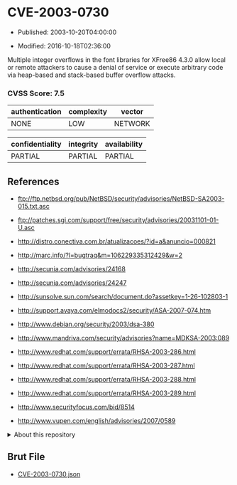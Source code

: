 # CVE-2003-0730

- Published: 2003-10-20T04:00:00

- Modified: 2016-10-18T02:36:00

Multiple integer overflows in the font libraries for XFree86 4.3.0 allow local or remote attackers to cause a denial of service or execute arbitrary code via heap-based and stack-based buffer overflow attacks.

### CVSS Score: **7.5**

| authentication | complexity | vector |
| --- | --- | --- |
| NONE | LOW | NETWORK |

| confidentiality | integrity | availability |
| --- | --- | --- |
| PARTIAL | PARTIAL | PARTIAL |

## References

* ftp://ftp.netbsd.org/pub/NetBSD/security/advisories/NetBSD-SA2003-015.txt.asc

* ftp://patches.sgi.com/support/free/security/advisories/20031101-01-U.asc

* http://distro.conectiva.com.br/atualizacoes/?id=a&anuncio=000821

* http://marc.info/?l=bugtraq&m=106229335312429&w=2

* http://secunia.com/advisories/24168

* http://secunia.com/advisories/24247

* http://sunsolve.sun.com/search/document.do?assetkey=1-26-102803-1

* http://support.avaya.com/elmodocs2/security/ASA-2007-074.htm

* http://www.debian.org/security/2003/dsa-380

* http://www.mandriva.com/security/advisories?name=MDKSA-2003:089

* http://www.redhat.com/support/errata/RHSA-2003-286.html

* http://www.redhat.com/support/errata/RHSA-2003-287.html

* http://www.redhat.com/support/errata/RHSA-2003-288.html

* http://www.redhat.com/support/errata/RHSA-2003-289.html

* http://www.securityfocus.com/bid/8514

* http://www.vupen.com/english/advisories/2007/0589

<details>
<summary>About this repository</summary> 

  This repository is part of the project [Live Hack CVE](https://github.com/Live-Hack-CVE). Main website can be found [www.live-hack.org](https://www.live-hack.org) 
  
  Made by [Sn0wAlice](https://github.com/Sn0wAlice) for the people that care about security and need to have a feed of the latest CVEs. Hope you enjoy it, don't forget to star the repo and follow me on [Twitter](https://twitter.com/Sn0wAlice) and [Github](https://github.com/Sn0wAlice). And that is my [personnal website](https://www.alice-snow.me/)

  - [Home Page](https://github.com/Live-Hack-CVE)
  - [Framework](https://github.com/Live-Hack-CVE/cve-framework)
  - [CVE database](https://github.com/Live-Hack-CVE/full_database)
  - [Changelog](https://github.com/Live-Hack-CVE/Changelog)
</details>

## Brut File

* [CVE-2003-0730.json](https://raw.githubusercontent.com/Live-Hack-CVE/full_database/main/cves/2003/CVE-2003-0730.json)

